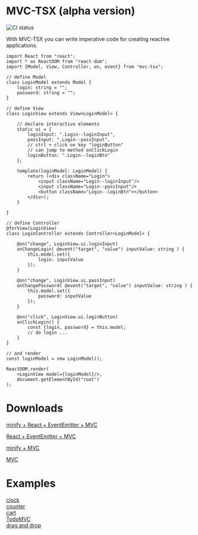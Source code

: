 # MVC-TSX  (alpha version)
![CI status](https://circleci.com/gh/eprincev-egor/mvc-tsx.svg?style=shield)

With MVC-TSX you can write imperative code for creating reactive applications.

```tsx
import React from "react";
import * as ReactDOM from "react-dom";
import {Model, View, Controller, on, event} from "mvc-tsx";

// define Model
class LoginModel extends Model {
    login: string = "";
    password: string = "";
}

// define View
class LoginView extends View<LoginModel> {
    
    // declare interactive elements
    static ui = {
        loginInput: ".Login--loginInput",
        passInput: ".Login--passInput",
        // ctrl + click on key "loginButton"
        // can jump to method onClickLogin
        loginButton: ".Login--loginBtn"
    };

    template(loginModel: LoginModel) {
        return (<div className="Login">
            <input className="Login--loginInput"/>
            <input className="Login--passInput"/>
            <button className="Login--loginBtn"></button>
        </div>);
    }

}

// define Controller
@forView(LoginView)
class LoginController extends Controller<LoginModel> {

    @on("change", LoginView.ui.loginInput)
    onChangeLogin( @event("target", "value") inputValue: string ) {
        this.model.set({
            login: inputValue
        });
    }

    @on("change", LoginView.ui.passInput)
    onChangePassword( @event("target", "value") inputValue: string ) {
        this.model.set({
            password: inputValue
        });
    }

    @on("click", LoginView.ui.loginButton)
    onClickLogin() {
        const {login, password} = this.model;
        // do login ...
    }
}

// and render
const loginModel = new LoginModel();

ReactDOM.render(
    <LoginView model={loginModel}/>,
    document.getElementById("root")
);

```

# Downloads

[minify + React + EventEmitter + MVC](https://raw.githubusercontent.com/eprincev-egor/mvc-tsx/master/bundle/mvc-and-deps.min.js)  

[React + EventEmitter + MVC](https://raw.githubusercontent.com/eprincev-egor/mvc-tsx/master/bundle/mvc-and-deps.full.js)  

[minify + MVC](https://raw.githubusercontent.com/eprincev-egor/mvc-tsx/master/bundle/only-mvc.min.js)  

[MVC](https://raw.githubusercontent.com/eprincev-egor/mvc-tsx/master/bundle/only-mvc.full.js)  

# Examples
[clock](https://github.com/eprincev-egor/mvc-tsx/tree/master/examples/clock)  
[counter](https://github.com/eprincev-egor/mvc-tsx/tree/master/examples/counter)  
[cart](https://github.com/eprincev-egor/mvc-tsx/tree/master/examples/cart)  
[TodoMVC](https://github.com/eprincev-egor/mvc-tsx/tree/master/examples/TodoMVC)  
[drag and drop](https://github.com/eprincev-egor/mvc-tsx/tree/master/examples/desktop)  
